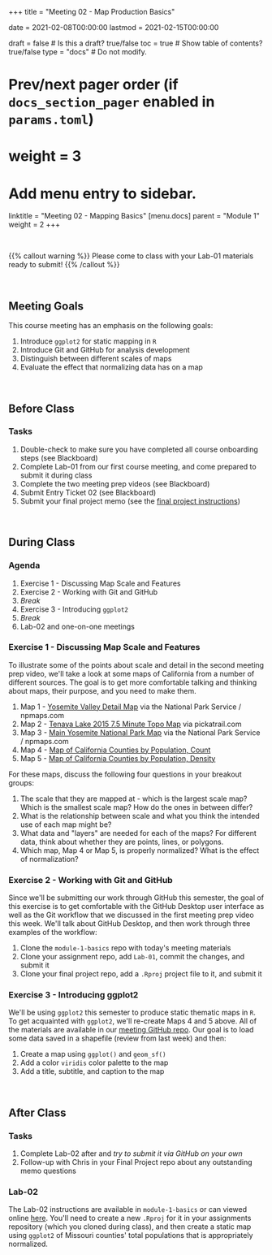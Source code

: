 +++
  title = "Meeting 02 - Map Production Basics"
  
  date = 2021-02-08T00:00:00
  lastmod = 2021-02-15T00:00:00
  
  draft = false  # Is this a draft? true/false
  toc = true  # Show table of contents? true/false
  type = "docs"  # Do not modify.
  
  # Prev/next pager order (if `docs_section_pager` enabled in `params.toml`)
  # weight = 3
  
  # Add menu entry to sidebar.
  linktitle = "Meeting 02 - Mapping Basics"
  [menu.docs]
  parent = "Module 1"
  weight = 2
+++

<br> 

{{% callout warning %}}
Please come to class with your Lab-01 materials ready to submit!
{{% /callout %}}

<br>

## Meeting Goals
This course meeting has an emphasis on the following goals:

  1. Introduce `ggplot2` for static mapping in `R`
  2. Introduce Git and GitHub for analysis development
  3. Distinguish between different scales of maps
  4. Evaluate the effect that normalizing data has on a map

<br>

## Before Class
### Tasks
  
  1. Double-check to make sure you have completed all course onboarding steps (see Blackboard)
  2. Complete Lab-01 from our first course meeting, and come prepared to submit it during class
  3. Complete the two meeting prep videos (see Blackboard)
  4. Submit Entry Ticket 02 (see Blackboard)
  5. Submit your final project memo (see the [final project instructions](https://slu-soc5650.github.io/final-project/topic-data-selection.html))

<br>

## During Class
### Agenda

  1. Exercise 1 - Discussing Map Scale and Features
  2. Exercise 2 - Working with Git and GitHub
  3. *Break*
  4. Exercise 3 - Introducing `ggplot2`
  5. *Break*
  6. Lab-02 and one-on-one meetings

### Exercise 1 - Discussing Map Scale and Features
To illustrate some of the points about scale and detail in the second meeting prep video, we'll take a look at some maps of California from a number of different sources. The goal is to get more comfortable talking and thinking about maps, their purpose, and you need to make them.

  1. Map 1 - [Yosemite Valley Detail Map](http://npmaps.com/wp-content/uploads/yosemite-valley-map.jpg) via the National Park Service / npmaps.com
  2. Map 2 - [Tenaya Lake 2015 7.5 Minute Topo Map](https://prd-tnm.s3.amazonaws.com/StagedProducts/Maps/USTopo/PDF/CA/CA_Tenaya_Lake_20150226_TM_geo.pdf) via pickatrail.com
  3. Map 3 - [Main Yosemite National Park Map](http://npmaps.com/wp-content/uploads/yosemite-map.jpg) via the National Park Service / npmaps.com
  4. Map 4 - [Map of California Counties by Population, Count](https://slu-soc5650.github.io/module-1-basics/results/california_total_population.png)
  5. Map 5 - [Map of California Counties by Population, Density](https://slu-soc5650.github.io/module-1-basics/results/california_population_density.png)
  
For these maps, discuss the following four questions in your breakout groups:

  1. The scale that they are mapped at - which is the largest scale map? Which is the smallest scale map? How do the ones in between differ?
  2. What is the relationship between scale and what you think the intended use of each map might be?
  3. What data and "layers" are needed for each of the maps? For different data, think about whether they are points, lines, or polygons.
  4. Which map, Map 4 or Map 5, is properly normalized? What is the effect of normalization?
  
### Exercise 2 - Working with Git and GitHub
Since we'll be submitting our work through GitHub this semester, the goal of this exercise is to get comfortable with the GitHub Desktop user interface as well as the Git workflow that we discussed in the first meeting prep video this week. We'll talk about GitHub Desktop, and then work through three examples of the workflow:

  1. Clone the `module-1-basics` repo with today's meeting materials
  2. Clone your assignment repo, add `Lab-01`, commit the changes, and submit it
  3. Clone your final project repo, add a `.Rproj` project file to it, and submit it

### Exercise 3 - Introducing ggplot2
We'll be using `ggplot2` this semester to produce static thematic maps in `R`. To get acquainted with `ggplot2`, we'll re-create Maps 4 and 5 above. All of the materials are available in our [meeting GitHub repo](http://github.com/slu-soc5650/module-1-basics). Our goal is to load some data saved in a shapefile (review from last week) and then:

  1. Create a map using `ggplot()` and `geom_sf()`
  2. Add a color `viridis` color palette to the map
  3. Add a title, subtitle, and caption to the map

<br>

## After Class
### Tasks

  1. Complete Lab-02 after and *try to submit it via GitHub on your own*
  2. Follow-up with Chris in your Final Project repo about any outstanding memo questions
  
### Lab-02
The Lab-02 instructions are available in `module-1-basics` or can viewed online [here](https://github.com/slu-soc5650/module-1-basics/blob/master/assignments/lab-02.pdf). You'll need to create a new `.Rproj` for it in your assignments repository (which you cloned during class), and then create a static map using `ggplot2` of Missouri counties' total populations that is appropriately normalized.
